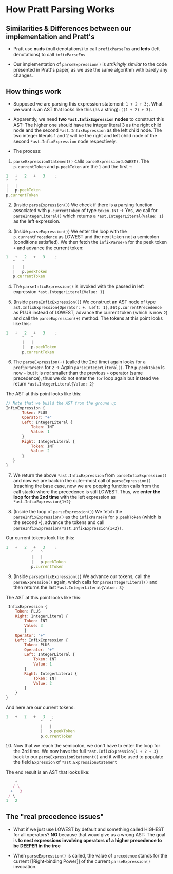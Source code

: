 # How Pratt Parsing Works

## Similarities & Differences between our implementation and Pratt's

- Pratt use **nuds** (null denotations) to call `prefixParseFns` and **leds** (left denotations) to call `infixParseFns`

- Our implementation of `parseExpression()` is *strikingly similar* to the code presented in Pratt's paper, as we use the same algorithm with barely any changes.

## How things work

- Supposed we are parsing this expression statement: `1 + 2 + 3;`. What we want is an AST that looks like this (as a string): `((1 + 2) + 3)`.

- Apparently, we need **two `*ast.InfixExpression` nodes** to construct this AST: The higher one should have the integer literal 3 as the right child node and the second `*ast.InfixExpression` as the left child node. The two integer literals 1 and 2 will be the right and left child node of the second `*ast.InfixExpression` node respectively.

 - The process:

1. `parseExpressionStatement()` calls `parseExpression(LOWEST)`. The `p.currentToken` and `p.peekToken` are the `1` and the first `+`:

```js
1   +   2   +   3    ;
^   ^
|   |
|   p.peekToken
p.currentToken
```

2. (Inside `parseExpression()`) We check if there is a parsing function associated with `p.currentToken` of type `token.INT` -> Yes, we call for `parseIntegerLiteral()` which returns a `*ast.IntegerLiteral{Value: 1}` as the left expression.

3. (Inside `parseExpression()`) We enter the loop with the `p.currentPrecedence` as LOWEST and the next token not a semicolon (conditions satisfied). We then fetch the `infixParseFn` for the peek token `+` and advance the current token:

 ```js
1   +   2   +   3    ;
    ^   ^
    |   |
    |   p.peekToken
    p.currentToken
```

4. The `parseInfixExpression()` is invoked with the passed in left expression `*ast.IntegerLiteral{Value: 1}`

5. (Inside `parseInfixExpression()`)  We construct an AST node of type `ast.InfixExpression{Operator: +. Left: 1}`, set `p.currentPrecedence` as PLUS instead of LOWEST, advance the current token (which is now `2`) and call the `parseExpression(+)` method. The tokens at this point looks like this:

 ```js
1   +   2   +   3    ;
        ^   ^
        |   |
        |   p.peekToken
        p.currentToken
```

6. The `parseExpression(+)` (called the 2nd time) again looks for a `prefixParseFn` for `2` -> Again `parseIntegerLiteral()`. The `p.peekToken` is now `+` but it is *not* smaller than the previous `+` operator (same precedence), thus we do not enter the `for` loop again but instead we return
`*ast.IntegerLiteral{Value: 2}`

The AST at this point looks like this:

 ```js
// Note that we build the AST from the ground up
InfixExpression {
        Token: PLUS
        Operator: "+"
        Left: IntegerLiteral {
            Token: INT
            Value: 1
        }
        Right: IntegerLiteral {
            Token: INT
            Value: 2
        }
    }
}
 ```
7. We return the above `*ast.InfixExpression` from `parseInfixExpression()` and now we are back in the outer-most call of `parseExpression()` (reaching the base case, now we are popping function calls from the call stack) where the precedence is still LOWEST. Thus, we **enter the loop for the 2nd time** with the left expression as `*ast.InfixExpression{1+2}`


8. (Inside the loop of `parseExpression()`) We fetch the `parseInfixExpression()` as the `infixParseFn` for `p.peekToken` (which is the second `+`), advance the tokens and call `parseInfixExpression(*ast.InfixExpression{1+2})`.

 Our current tokens look like this:


 ```js
1   +   2   +   3    ;
            ^   ^
            |   |
            |   p.peekToken
            p.currentToken
```

9. (Inside `parseInfixExpression()`) We advance our tokens, call the `parseExpression()` again, which calls for `parseIntegerLiteral()` and then returns the last `*ast.IntegerLiteral{Value: 3}`

The AST at this point looks like this:

```js
 InfixExpression {
    Token: PLUS
    Right: IntegerLiteral {
        Token: INT
        Value: 3
        }
    Operator: "+"
    Left: InfixExpression {
        Token: PLUS
        Operator: "+"
        Left: IntegerLiteral {
            Token: INT
            Value: 1
        }
        Right: IntegerLiteral {
            Token: INT
            Value: 2
        }
    }
}
```

And here are our current tokens:

 ```js
1   +   2   +   3   ;
                ^   ^
                |   |
                |   p.peekToken
                p.currentToken
```

10. Now that we reach the semicolon, we don't have to enter the loop for the 3rd time. We now have the full `*ast.InfixExpression{1 + 2 + 3}` back to our `parseExpressionStatement()` and it will be used to populate the field `Expression` of `*ast.ExpressionStatement`

The end result is an AST that looks like:

```js
    +
   / \
  +   3
 / \
1   2
```

## The "real precedence issues"

- What if we just use LOWEST by default and something called HIGHEST for all operators? **NO** because that woud give us a wrong AST: The goal is **to nest expressions involving operators of a higher precedence to be DEEPER in the tree**

- When `parseExpression()` is called, the value of `precedence` stands for the current [[Right-binding Power]] of the current `parseExpression()` invocation.

